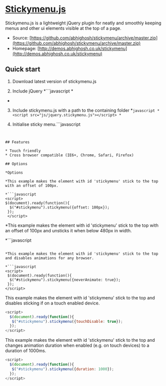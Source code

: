 # [Stickymenu.js](http://demos.abhighosh.co.uk/stickymenu)

Stickymenu.js is a lightweight jQuery plugin for neatly and smoothly keeping menus and other ui elements visible at the top of a page.

* Source: [https://github.com/abhighosh/stickymenu/archive/master.zip](https://github.com/abhighosh/stickymenu/archive/master.zip)
* Homepage: [http://demos.abhighosh.co.uk/stickymenu](http://demos.abhighosh.co.uk/stickymenu)


## Quick start

1. Download latest version of stickymenu.js

2. Include jQuery
*```javascript
*<script src="//ajax.googleapis.com/ajax/libs/jquery/1.9.1/jquery.min.js"></script>
* ```

3. Include stickymenu.js with a path to the containing folder
*```javascript
*<script src="js/jquery.stickymenu.js"></script>
*```

4. Initialise sticky menu.```javascript
<script>
$(document).ready(function(){
   $("#stickymenu").stickymenu();
  });
  </script>
 ```


## Features

* Touch friendly
* Cross browser compatible (IE6+, Chrome, Safari, Firefox)

## Options

*Options

*This example makes the element with id 'stickymenu' stick to the top with an offset of 100px.

*```javascript
<script>
$(document).ready(function(){
   $("#stickymenu").stickymenu({offset: 100px});
  });
  </script>
 ```
 
*This example makes the element with id 'stickymenu' stick to the top with an offset of 100px and unsticks it when below 480px in width.
 
*```javascript
<script>
  $(document).ready(function(){
   $("#stickymenu").stickymenu({offset: 100, minWidth: 480});
  });
</script>
 ```
 
*This example makes the element with id 'stickymenu' stick to the top and disables animations for any browser.

*```javascript
<script>
  $(document).ready(function(){
   $("#stickymenu").stickymenu({neverAnimate: true});
  });
</script>
 ```
 
This example makes the element with id 'stickymenu' stick to the top and disables sticking if on a touch enabled device.

```javascript
<script>
  $(document).ready(function(){
   $("#stickymenu").stickymenu({touchDisable: true});
  });
</script>
 ```
 
This example makes the element with id 'stickymenu' stick to the top and changes animation duration when enabled (e.g. on touch devices) to a duration of 1000ms.

```javascript
<script>
  $(document).ready(function(){
   $("#stickymenu").stickymenu({duration: 1000});
  });
</script>
 ```